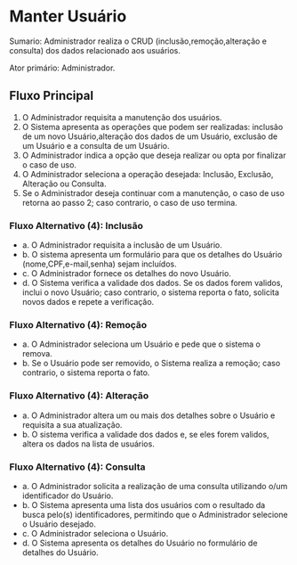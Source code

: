 # Manter Usuário
Sumario: Administrador realiza o CRUD (inclusão,remoção,alteração e consulta) dos 
dados relacionado aos usuários.

Ator primário: Administrador.

## Fluxo Principal
1. O Administrador requisita a manutenção dos usuários.
2. O Sistema apresenta as operações que podem ser realizadas: inclusão de um novo Usuário,alteração dos dados de um Usuário, exclusão de um Usuário e a consulta de um Usuário.
3. O Administrador indica a opção que deseja realizar ou opta por finalizar o caso de uso.
4. O Administrador seleciona a operação desejada: Inclusão, Exclusão, Alteração ou Consulta.
5. Se o Administrador deseja continuar com a manutenção, o caso de uso retorna ao passo 2; caso contrario, o caso de uso termina.


### Fluxo Alternativo (4): Inclusão
- a. O Administrador requisita a inclusão de um Usuário.
- b. O sistema apresenta um formulário para que os detalhes do Usuário (nome,CPF,e-mail,senha) sejam incluídos.
- c. O Administrador fornece os detalhes do novo Usuário.
- d. O Sistema verifica a validade dos dados. Se os dados forem validos, inclui o novo Usuário; caso contrario, o sistema reporta o fato, solicita novos dados e repete a verificação.
  

### Fluxo Alternativo (4): Remoção
- a. O Administrador seleciona um Usuário e pede que o sistema o remova.
- b. Se o Usuário pode ser removido, o Sistema realiza a remoção; caso contrario, o sistema reporta o fato.

### Fluxo Alternativo (4): Alteração
- a. O Administrador altera um ou mais dos detalhes sobre o Usuário e requisita a sua atualização.
- b. O sistema verifica a validade dos dados e, se eles forem validos, altera os dados na lista de usuários.

### Fluxo Alternativo (4): Consulta

- a. O Administrador solicita a realização de uma consulta utilizando o/um identificador do Usuário.
- b. O Sistema apresenta uma lista dos usuários com o resultado da busca pelo(s) identificadores, permitindo que o Administrador selecione o Usuário desejado.
- c. O Administrador seleciona o Usuário.
- d. O Sistema apresenta os detalhes do Usuário no formulário de detalhes do Usuário.
